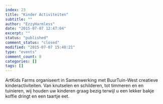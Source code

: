 ```yaml
---
index: 23
title: "Kinder Activiteiten"
subtitle: ""
author: "EzzyHarmless"
date: "2015-07-07 12:47:04"
excerpt: ""
status: "published"
comment_status: "closed"
modified: "2015-07-07 15:48:21"
type: "events"
comment_count: 0
categories: []
tags: []
---
```


ArtKids Farms organiseert in Samenwerking met BuurTuin-West creatieve kinderactiviteiten. Van knutselen en schilderen, tot timmeren en en tuinieren, wij houden uw kinderen graag bezig terwijl u een lekker bakje koffie dringt en een taartje eet.